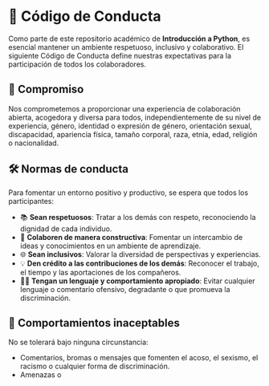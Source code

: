 # 📜 Código de Conducta

Como parte de este repositorio académico de **Introducción a Python**, es esencial mantener un ambiente respetuoso, inclusivo y colaborativo. El siguiente Código de Conducta define nuestras expectativas para la participación de todos los colaboradores.

## 📌 Compromiso

Nos comprometemos a proporcionar una experiencia de colaboración abierta, acogedora y diversa para todos, independientemente de su nivel de experiencia, género, identidad o expresión de género, orientación sexual, discapacidad, apariencia física, tamaño corporal, raza, etnia, edad, religión o nacionalidad.

## 🛠️ Normas de conducta

Para fomentar un entorno positivo y productivo, se espera que todos los participantes:

- 📚 **Sean respetuosos**: Tratar a los demás con respeto, reconociendo la dignidad de cada individuo.
- 🤝 **Colaboren de manera constructiva**: Fomentar un intercambio de ideas y conocimientos en un ambiente de aprendizaje.
- 🌐 **Sean inclusivos**: Valorar la diversidad de perspectivas y experiencias.
- 💡 **Den crédito a las contribuciones de los demás**: Reconocer el trabajo, el tiempo y las aportaciones de los compañeros.
- 🧑‍💻 **Tengan un lenguaje y comportamiento apropiado**: Evitar cualquier lenguaje o comentario ofensivo, degradante o que promueva la discriminación.

## 🚫 Comportamientos inaceptables

No se tolerará bajo ninguna circunstancia:

- Comentarios, bromas o mensajes que fomenten el acoso, el sexismo, el racismo o cualquier forma de discriminación.
- Amenazas o
